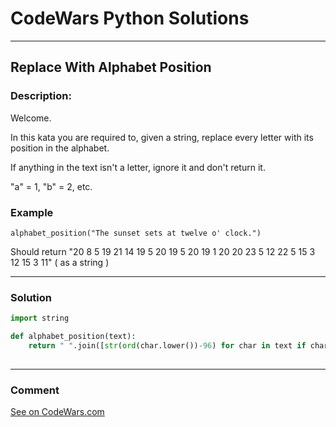 # CodeWars Python Solutions

---

## Replace With Alphabet Position



### Description:

Welcome.

In this kata you are required to, given a string, replace every letter with its position in the alphabet.

If anything in the text isn't a letter, ignore it and don't return it.

"a" = 1, "b" = 2, etc.

### Example

```
alphabet_position("The sunset sets at twelve o' clock.")
```

Should return "20 8 5 19 21 14 19 5 20 19 5 20 19 1 20 20 23 5 12 22 5 15 3 12 15 3 11" ( as a string )

---


### Solution


```python
import string

def alphabet_position(text):
    return " ".join([str(ord(char.lower())-96) for char in text if char.lower() in string.ascii_lowercase])
        
```

---
### Comment


[See on CodeWars.com](https://www.codewars.com/users/ITRonin)
